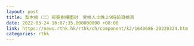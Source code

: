 ```yaml
---
layout: post
title: 梨木樹（二）邨葵樹樓圍封　受檢人士晚上9時前須檢測
date: 2022-03-24 16:07:35.000000000 +08:00
link: https://news.rthk.hk/rthk/ch/component/k2/1640686-20220324.htm
categories: rthk
---
```



